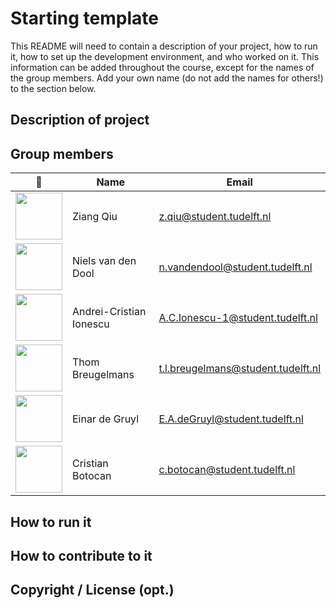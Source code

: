 # Starting template

This README will need to contain a description of your project, how to run it, how to set up the development environment, and who worked on it.
This information can be added throughout the course, except for the names of the group members.
Add your own name (do not add the names for others!) to the section below.

## Description of project

## Group members

| 📸 | Name | Email |
|---|---|---|
| <img src="https://avatars2.githubusercontent.com/u/19258977?s=400&u=d8726efdbf4b7309885c706d8b4e1755d795a1e6&v=4" width="75" height="75"> | Ziang Qiu | z.qiu@student.tudelft.nl | 
| <img src="https://secure.gravatar.com/avatar/27a4a10c0f6c90530a0e209b187ba51d?s=800&d=identicon" width="75" height="75"> | Niels van den Dool| n.vandendool@student.tudelft.nl |
| <img src="https://ibb.co/CMNvC7Z" width="75" height="75"> | Andrei-Cristian Ionescu | A.C.Ionescu-1@student.tudelft.nl | 
| <img src="https://img.favpng.com/0/10/6/u9752u4e91u8bc0uff08fate-of-ascensionuff09-mobile-game-android-ios-gamer-png-favpng-6vmziKn54Sk5Zq0Mk8XS3RrWi.jpg" width="75" height="75"> | Thom Breugelmans| t.l.breugelmans@student.tudelft.nl |
| <img src="https://i.kym-cdn.com/photos/images/facebook/001/564/773/6cf.jpg" width="75" height="75"> |Einar de Gruyl | E.A.deGruyl@student.tudelft.nl |
| <img src="https://img.favpng.com/15/8/9/information-technology-diploma-informatics-3d-computer-graphics-png-favpng-JdE38vAEJxKKgDXwEggurwQCM.jpg" width="75" height="75"> |Cristian Botocan | c.botocan@student.tudelft.nl |

<!-- Instructions (remove once assignment has been completed -->
<!-- - Add (only!) your own name to the table above (use Markdown formatting) -->
<!-- - Mention your *student* email address -->
<!-- - Preferably add a recognisable photo, otherwise add your GitLab photo -->
<!-- - (please make sure the photos have the same size) --> 

## How to run it

## How to contribute to it

## Copyright / License (opt.)
